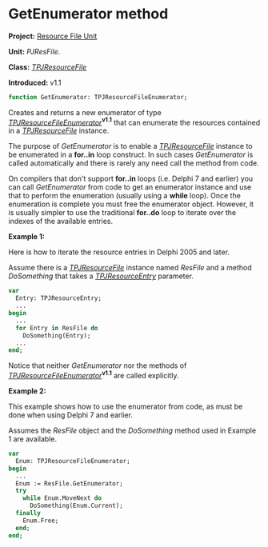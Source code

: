 # GetEnumerator method

**Project:** [Resource File Unit](../API.md)

**Unit:** _PJResFile_.

**Class:** _[TPJResourceFile](./TPJResourceFile.md)_

**Introduced:** v1.1

```pascal
function GetEnumerator: TPJResourceFileEnumerator;
```

Creates and returns a new enumerator of type _[TPJResourceFileEnumerator](./TPJResourceFileEnumerator.md)_**<sup>v1.1</sup>** that can enumerate the resources contained in a _[TPJResourceFile](./TPJResourceFile.md)_ instance.

The purpose of _GetEnumerator_ is to enable a _[TPJResourceFile](./TPJResourceFile.md)_ instance to be enumerated in a **for..in** loop construct. In such cases _GetEnumerator_ is called automatically and there is rarely any need call the method from code.

On compilers that don't support **for..in** loops (i.e. Delphi 7 and earlier) you can call _GetEnumerator_ from code to get an enumerator instance and use that to perform the enumeration (usually using a **while** loop). Once the enumeration is complete you must free the enumerator object. However, it is usually simpler to use the traditional **for..do** loop to iterate over the indexes of the available entries.

**Example 1:**

Here is how to iterate the resource entries in Delphi 2005 and later.

Assume there is a _[TPJResourceFile](./TPJResourceFile.md)_ instance named _ResFile_ and a method _DoSomething_ that takes a _[TPJResourceEntry](./TPJResourceEntry.md)_ parameter.

```pascal
var
  Entry: TPJResourceEntry;
  ...
begin
  ...
  for Entry in ResFile do
    DoSomething(Entry);
  ...
end;
```

Notice that neither _GetEnumerator_ nor the methods of _[TPJResourceFileEnumerator](./TPJResourceFileEnumerator.md)_**<sup>v1.1</sup>** are called explicitly.

**Example 2:**

This example shows how to use the enumerator from code, as must be done when using Delphi 7 and earlier.

Assumes the _ResFile_ object and the _DoSomething_ method used in Example 1 are available.

```pascal
var
  Enum: TPJResourceFileEnumerator;
begin
  ...
  Enum := ResFile.GetEnumerator;
  try
    while Enum.MoveNext do
      DoSomething(Enum.Current);
  finally
    Enum.Free;
  end;
end;  
```